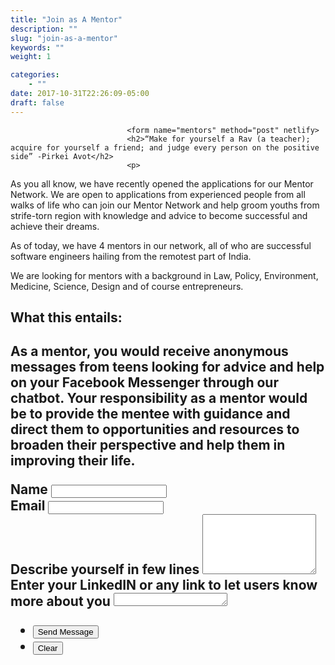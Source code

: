 ```yaml
---
title: "Join as A Mentor"
description: ""
slug: "join-as-a-mentor"
keywords: ""
weight: 1

categories: 
    - ""
date: 2017-10-31T22:26:09-05:00
draft: false
---                              
```



                              <form name="mentors" method="post" netlify>
                              <h2>“Make for yourself a Rav (a teacher); acquire for yourself a friend; and judge every person on the positive side” -Pirkei Avot</h2>
                              <p>
As you all know, we have recently opened the applications for our Mentor Network. We are open to applications from experienced people from all walks of life who can join our Mentor Network and help groom youths from strife-torn region with knowledge and advice to become successful and achieve their dreams. <br>

As of today, we have 4 mentors in our network, all of who are successful software engineers hailing from the remotest part of India. <br>

We are looking for mentors with a background in Law, Policy, Environment, Medicine, Science, Design and of course entrepreneurs. <br>

<h2>What this entails: <h2>
As a mentor, you would receive anonymous messages from teens looking for advice and help on your Facebook Messenger through our chatbot. Your responsibility as a mentor would be to provide the mentee with guidance and direct them to opportunities and resources to broaden their perspective and help them in improving their life.

</p>
									<div class="field half first">
										<label for="name">Name</label>
										<input type="text" name="name" id="name" />
									</div>
									<div class="field half">
										<label for="email">Email</label>
										<input type="text" name="email" id="email" />
									</div>
									<div class="field">
										<label for="message">Describe yourself in few lines</label>
										<textarea name="message" id="message" rows="6"></textarea>
									</div>
									<div class="field">
										<label for="facebook ID">Enter your LinkedIN or any link to let users know more about you</label>
										<textarea name="text" id="message" rows="1"></textarea>
									</div>
									<ul class="actions">
										<li><input type="submit" value="Send Message" class="special" /></li>
										<li><input type="reset" value="Clear" /></li>
									</ul>
								</form>